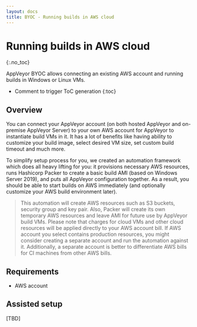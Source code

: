 ```yaml
---
layout: docs
title: BYOC - Running builds in AWS cloud
---
```


<!-- markdownlint-disable MD022 MD032 -->
# Running builds in AWS cloud
{:.no_toc}

AppVeyor BYOC allows connecting an existing AWS account and running builds in Windows or Linux VMs.

* Comment to trigger ToC generation
{:toc}
<!-- markdownlint-enable MD022 MD032 -->

## Overview

You can connect your AppVeyor account (on both hosted AppVeyor and on-premise AppVeyor Server) to your own AWS account for AppVeyor to instantiate build VMs in it. It has a lot of benefits like having ability to customize your build image, select desired VM size, set custom build timeout and much more.

To simplify setup process for you, we created an automation framework which does all heavy lifting for you: it provisions necessary AWS resources, runs Hashicorp Packer to create a basic build AMI (based on Windows Server 2019), and puts all AppVeyor configuration together. As a result, you should be able to start builds on AWS immediately (and optionally customize your AWS build environment later).

> This automation will create AWS resources such as S3 buckets, security group and key pair. Also, Packer will create its own temporary AWS resources and leave AMI for future use by AppVeyor build VMs. Please note that charges for cloud VMs and other cloud resources will be applied directly to your AWS account bill. If AWS account you select contains production resources, you might consider creating a separate account and run the automation against it. Additionally, a separate account is better to differentiate AWS bills for CI machines from other AWS bills.

## Requirements

* AWS account

## Assisted setup

[TBD]
